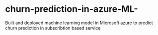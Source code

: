 # churn-prediction-in-azure-ML-
Built and deployed machine learning model in Microsoft azure to predict churn prediction in subscribtion based service 
